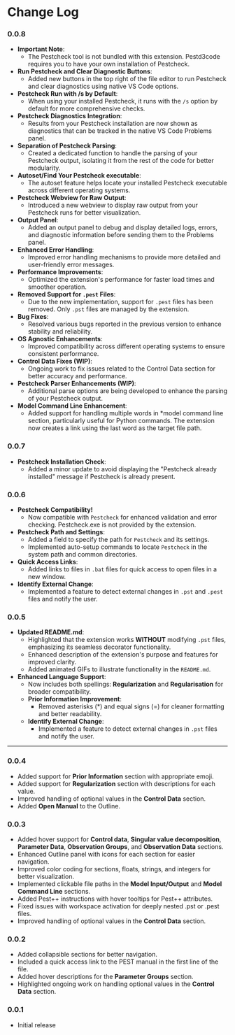 # Change Log

### 0.0.8
- **Important Note**:
  - The Pestcheck tool is not bundled with this extension. Pestd3code requires you to have your own installation of Pestcheck.
- **Run Pestcheck and Clear Diagnostic Buttons**:
  - Added new buttons in the top right of the file editor to run Pestcheck and clear diagnostics using native VS Code options.
- **Pestcheck Run with /s by Default**:
  - When using your installed Pestcheck, it runs with the `/s` option by default for more comprehensive checks.
- **Pestcheck Diagnostics Integration**:
  - Results from your Pestcheck installation are now shown as diagnostics that can be tracked in the native VS Code Problems panel.
- **Separation of Pestcheck Parsing**:
  - Created a dedicated function to handle the parsing of your Pestcheck output, isolating it from the rest of the code for better modularity.
- **Autoset/Find Your Pestcheck executable**:
  - The autoset feature helps locate your installed Pestcheck executable across different operating systems.
- **Pestcheck Webview for Raw Output**:
  - Introduced a new webview to display raw output from your Pestcheck runs for better visualization.
- **Output Panel**:
  - Added an output panel to debug and display detailed logs, errors, and diagnostic information before sending them to the Problems panel.
- **Enhanced Error Handling**:
  - Improved error handling mechanisms to provide more detailed and user-friendly error messages.
- **Performance Improvements**:
  - Optimized the extension's performance for faster load times and smoother operation.
- **Removed Support for `.pest` Files**:
  - Due to the new implementation, support for `.pest` files has been removed. Only `.pst` files are managed by the extension.
- **Bug Fixes**:
  - Resolved various bugs reported in the previous version to enhance stability and reliability.
- **OS Agnostic Enhancements**:
  - Improved compatibility across different operating systems to ensure consistent performance.
- **Control Data Fixes (WIP)**:
  - Ongoing work to fix issues related to the Control Data section for better accuracy and performance.
- **Pestcheck Parser Enhancements (WIP)**:
  - Additional parse options are being developed to enhance the parsing of your Pestcheck output.
- **Model Command Line Enhancement**:
  - Added support for handling multiple words in *model command line section, particularly useful for Python commands. The extension now creates a link using the last word as the target file path.

### 0.0.7

- **Pestcheck Installation Check**:
  - Added a minor update to avoid displaying the "Pestcheck already installed" message if Pestcheck is already present.

### 0.0.6

- **Pestcheck Compatibility!**
  - Now compatible with `Pestcheck` for enhanced validation and error checking. Pestcheck.exe is not provided by the extension.
- **Pestcheck Path and Settings**:
  - Added a field to specify the path for `Pestcheck` and its settings.
  - Implemented auto-setup commands to locate `Pestcheck` in the system path and common directories.
- **Quick Access Links**:
  - Added links to files in `.bat` files for quick access to open files in a new window.
- **Identify External Change**:
  - Implemented a feature to detect external changes in `.pst` and  `.pest` files and notify the user.

### 0.0.5

- **Updated README.md**:
  - Highlighted that the extension works **WITHOUT** modifying `.pst` files, emphasizing its seamless decorator functionality.
  - Enhanced description of the extension's purpose and features for improved clarity.
  - Added animated GIFs to illustrate functionality in the `README.md`.
- **Enhanced Language Support**:
  - Now includes both spellings: **Regularization** and **Regularisation** for broader compatibility.
  - **Prior Information Improvement**:
    - Removed asterisks (*) and equal signs (=) for cleaner formatting and better readability.
  - **Identify External Change**:
    - Implemented a feature to detect external changes in `.pst` files and notify the user.
---

### 0.0.4

- Added support for **Prior Information** section with appropriate emoji.
- Added support for **Regularization** section with descriptions for each value.
- Improved handling of optional values in the **Control Data** section.
- Added **Open Manual** to the Outline.

### 0.0.3

- Added hover support for **Control data**, **Singular value decomposition**, **Parameter Data**, **Observation Groups**, and **Observation Data** sections.
- Enhanced Outline panel with icons for each section for easier navigation.
- Improved color coding for sections, floats, strings, and integers for better visualization.
- Implemented clickable file paths in the **Model Input/Output** and **Model Command Line** sections.
- Added Pest++ instructions with hover tooltips for Pest++ attributes.
- Fixed issues with workspace activation for deeply nested .pst or .pest files.
- Improved handling of optional values in the **Control Data** section.

### 0.0.2

- Added collapsible sections for better navigation.
- Included a quick access link to the PEST manual in the first line of the file.
- Added hover descriptions for the **Parameter Groups** section.
- Highlighted ongoing work on handling optional values in the **Control Data** section.

### 0.0.1

- Initial release